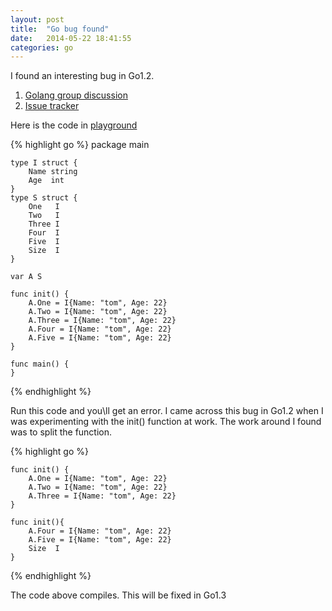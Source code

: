 ```yaml
---
layout: post
title:  "Go bug found"
date:   2014-05-22 18:41:55
categories: go
---
```


I found an interesting bug in Go1.2.  

1. [Golang group discussion](https://groups.google.com/forum/#!topic/golang-dev/1bV0GgIrX4A)
2. [Issue tracker](https://code.google.com/p/go/issues/detail?id=7623)


Here is the code in [playground](http://play.golang.org/p/Niss3Ed1kd)

{% highlight go %}
    package main

    type I struct {
        Name string
        Age  int
    }
    type S struct {
        One   I
        Two   I
        Three I
        Four  I
        Five  I
        Size  I
    }

    var A S

    func init() {
        A.One = I{Name: "tom", Age: 22}
        A.Two = I{Name: "tom", Age: 22}
        A.Three = I{Name: "tom", Age: 22}
        A.Four = I{Name: "tom", Age: 22}
        A.Five = I{Name: "tom", Age: 22}
    }

    func main() {
    }

{% endhighlight %}

Run this code and you\ll get an error. I came across this bug in Go1.2 when I was experimenting with the init()
function at work.  The work around I found was to split the function.



{% highlight go %}

    func init() {
        A.One = I{Name: "tom", Age: 22}
        A.Two = I{Name: "tom", Age: 22}
        A.Three = I{Name: "tom", Age: 22}
    }

    func init(){
        A.Four = I{Name: "tom", Age: 22}
        A.Five = I{Name: "tom", Age: 22}
        Size  I
    }

{% endhighlight %}


The code above compiles. This will be fixed in Go1.3 

